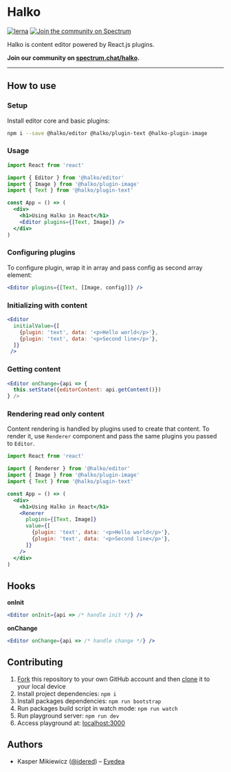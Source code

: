# Halko

[![lerna](https://img.shields.io/badge/maintained%20with-lerna-cc00ff.svg)](https://lernajs.io/)
[![Join the community on Spectrum](https://withspectrum.github.io/badge/badge.svg)](https://spectrum.chat/halko)

Halko is content editor powered by React.js plugins.

**Join our community on [spectrum.chat/halko](https://spectrum.chat/halko).**

---

## How to use

### Setup

Install editor core and basic plugins:
```bash
npm i --save @halko/editor @halko/plugin-text @halko-plugin-image
```

### Usage

```jsx
import React from 'react'

import { Editor } from '@halko/editor'
import { Image } from '@halko/plugin-image'
import { Text } from '@halko/plugin-text'

const App = () => (
  <div>
    <h1>Using Halko in React</h1>
    <Editor plugins={[Text, Image]} />
  </div>
)
```

### Configuring plugins

To configure plugin, wrap it in array and pass config as second array element:

```jsx
<Editor plugins={[Text, [Image, config]]} />
```

### Initializing with content

```jsx
<Editor
  initialValue={[
    {plugin: 'text', data: '<p>Hello world</p>'},
    {plugin: 'text', data: '<p>Second line</p>'},
  ]}
 />
```

### Getting content

```jsx
<Editor onChange={api => {
  this.setState({editorContent: api.getContent()})
} />
```

### Rendering read only content

Content rendering is handled by plugins used to create that content. To render it, use `Renderer` component and pass the same plugins you passed to `Editor`.

```jsx
import React from 'react'

import { Renderer } from '@halko/editor'
import { Image } from '@halko/plugin-image'
import { Text } from '@halko/plugin-text'

const App = () => (
  <div>
    <h1>Using Halko in React</h1>
    <Renerer
      plugins={[Text, Image]}
      value={[
        {plugin: 'text', data: '<p>Hello world</p>'},
        {plugin: 'text', data: '<p>Second line</p>'},
      ]}
    />
  </div>
)
```

## Hooks

**onInit**

```jsx
<Editor onInit={api => /* handle init */} />
```

**onChange**

```jsx
<Editor onChange={api => /* handle change */} />
```
## Contributing

1. [Fork](https://help.github.com/articles/fork-a-repo/) this repository to your own GitHub account and then [clone](https://help.github.com/articles/cloning-a-repository/) it to your local device
2. Install project dependencies: `npm i`
3. Install packages dependencies: `npm run bootstrap`
4. Run packages build script in watch mode: `npm run watch`
5. Run playground server: `npm run dev`
6. Access playground at: [localhost:3000](http://localhost:3000/)

## Authors

- Kasper Mikiewicz ([@idered](https://twitter.com/idered)) – [Eyedea](https://github.com/eyedea-io)
